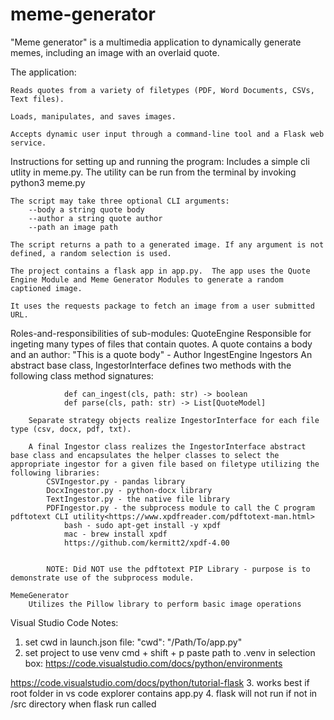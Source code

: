# meme-generator
"Meme generator" is a multimedia application to dynamically generate memes, including an image with an overlaid quote.

The application:

    Reads quotes from a variety of filetypes (PDF, Word Documents, CSVs, Text files).
    
    Loads, manipulates, and saves images.

    Accepts dynamic user input through a command-line tool and a Flask web service.

Instructions for setting up and running the program: 
    Includes a simple cli utlity in meme.py. The utility can be run from the terminal by invoking python3 meme.py

    The script may take three optional CLI arguments:
        --body a string quote body
        --author a string quote author
        --path an image path

    The script returns a path to a generated image. If any argument is not defined, a random selection is used.

    The project contains a flask app in app.py.  The app uses the Quote Engine Module and Meme Generator Modules to generate a random captioned image.

    It uses the requests package to fetch an image from a user submitted URL.

Roles-and-responsibilities of sub-modules: 
    QuoteEngine
        Responsible for ingeting many types of files that contain quotes.
        A quote contains a body and an author: 
            "This is a quote body" - Author
    IngestEngine
        Ingestors
            An abstract base class, IngestorInterface defines two methods with the following class method signatures:

                def can_ingest(cls, path: str) -> boolean
                def parse(cls, path: str) -> List[QuoteModel]

        Separate strategy objects realize IngestorInterface for each file type (csv, docx, pdf, txt).
        
        A final Ingestor class realizes the IngestorInterface abstract base class and encapsulates the helper classes to select the appropriate ingestor for a given file based on filetype utilizing the following libraries:
            CSVIngestor.py - pandas library
            DocxIngestor.py - python-docx library
            TextIngestor.py - the native file library
            PDFIngestor.py - the subprocess module to call the C program pdftotext CLI utility<https://www.xpdfreader.com/pdftotext-man.html>
                bash - sudo apt-get install -y xpdf
                mac - brew install xpdf
                https://github.com/kermitt2/xpdf-4.00

            
            NOTE: Did NOT use the pdftotext PIP Library - purpose is to demonstrate use of the subprocess module.

    MemeGenerator
        Utilizes the Pillow library to perform basic image operations

Visual Studio Code Notes:
1. set cwd in launch.json file: "cwd": "/Path/To/app.py"
2. set project to use venv cmd + shift + p paste path to .venv in selection box: https://code.visualstudio.com/docs/python/environments

https://code.visualstudio.com/docs/python/tutorial-flask
3. works best if root folder in vs code explorer contains app.py
4. flask will not run if not in /src directory when flask run called
